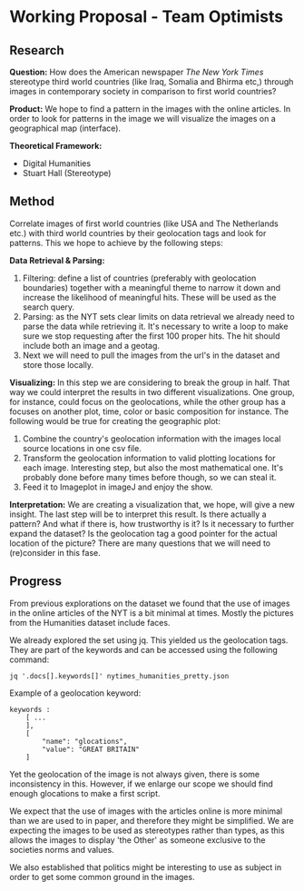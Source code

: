 # Working Proposal - Team Optimists

## Research

**Question:**
How does the American newspaper *The New York Times* stereotype third world countries (like Iraq, Somalia and Bhirma etc,) through images in contemporary society in comparison to first world countries?

**Product:**
We hope to find a pattern in the images with the online articles. In order to look for patterns in the image we will visualize the images on a geographical map (interface).

**Theoretical Framework:**
- Digital Humanities
- Stuart Hall (Stereotype)

## Method

Correlate images of first world countries (like USA and The Netherlands etc.) with third world countries by their geolocation tags and look for patterns. This we hope to achieve by the following steps:

**Data Retrieval & Parsing:**

1. Filtering: define a list of countries (preferably with geolocation boundaries) together with a meaningful theme to narrow it down and increase the likelihood of meaningful hits. These will be used as the search query. 
2. Parsing: as the NYT sets clear limits on data retrieval we already need to parse the data while retrieving it. It's necessary to write a loop to make sure we stop requesting after the first 100 proper hits. The hit should include both an image and a geotag. 
3. Next we will need to pull the images from the url's in the dataset and store those locally.

**Visualizing:**
In this step we are considering to break the group in half. That way we could interpret the results in two different visualizations. One group, for instance, could focus on the geolocations, while the other group has a focuses on another plot, time, color or basic composition for instance. The following would be true for creating the geographic plot:

1. Combine the country's geolocation information with the images local source locations in one csv file.
2. Transform the geolocation information to valid plotting locations for each image. Interesting step, but also the most mathematical one. It's probably done before many times before though, so we can steal it.
3. Feed it to Imageplot in imageJ and enjoy the show.

**Interpretation:**
We are creating a visualization that, we hope, will give a new insight. The last step will be to interpret this result. Is there actually a pattern? And what if there is, how trustworthy is it? Is it necessary to further expand the dataset? Is the geolocation tag a good pointer for the actual location of the picture? There are many questions that we will need to (re)consider in this fase. 

## Progress

From previous explorations on the dataset we found that the use of images in the online articles of the NYT is a bit minimal at times. Mostly the pictures from the Humanities dataset include faces. 

We already explored the set using jq. This yielded us the geolocation tags. They are part of the keywords and can be accessed using the following command:

	jq '.docs[].keywords[]' nytimes_humanities_pretty.json

Example of a geolocation keyword: 
	
	keywords : 
		[ ...
		],
		[
			"name": "glocations",
			"value": "GREAT BRITAIN"
		]

Yet the geolocation of the image is not always given, there is some inconsistency in this. However, if we enlarge our scope we should find enough glocations to make a first script. 

We expect that the use of images with the articles online is more minimal than we are used to in paper, and therefore they might be simplified. We are expecting the images to be used as stereotypes rather than types, as this allows the images to display 'the Other' as someone exclusive to the societies norms and values. 

We also established that politics might be interesting to use as subject in order to get some common ground in the images. 